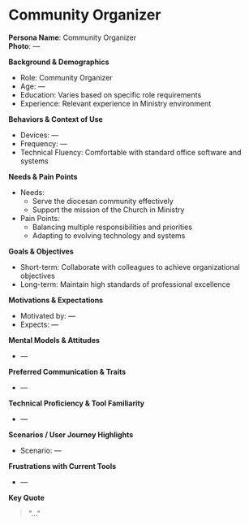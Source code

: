 # Community Organizer

**Persona Name**: Community Organizer  
**Photo**: —  

**Background & Demographics**  
- Role: Community Organizer  
- Age: —  
- Education: Varies based on specific role requirements  
- Experience: Relevant experience in Ministry environment  

**Behaviors & Context of Use**  
- Devices: —  
- Frequency: —  
- Technical Fluency: Comfortable with standard office software and systems  

**Needs & Pain Points**  
- Needs:  
  - Serve the diocesan community effectively  
  - Support the mission of the Church in Ministry  
- Pain Points:  
  - Balancing multiple responsibilities and priorities  
  - Adapting to evolving technology and systems  

**Goals & Objectives**  
- Short-term: Collaborate with colleagues to achieve organizational objectives  
- Long-term: Maintain high standards of professional excellence  

**Motivations & Expectations**  
- Motivated by: —  
- Expects: —  

**Mental Models & Attitudes**  
- —  

**Preferred Communication & Traits**  
- —  

**Technical Proficiency & Tool Familiarity**  
- —  

**Scenarios / User Journey Highlights**  
- Scenario: —  

**Frustrations with Current Tools**  
- —  

**Key Quote**  
> "…"  